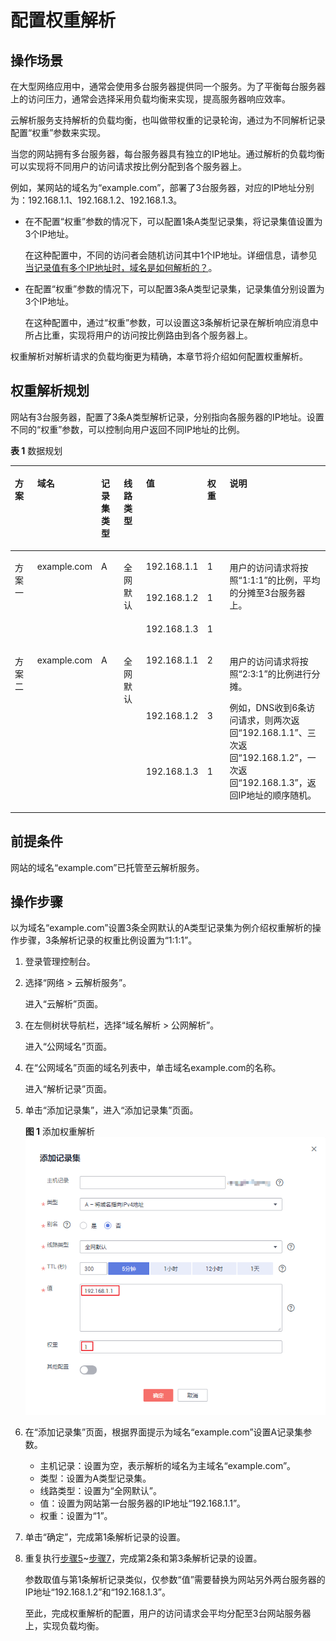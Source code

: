 # 配置权重解析<a name="dns_usermanual_0705"></a>

## 操作场景<a name="section96996311821"></a>

在大型网络应用中，通常会使用多台服务器提供同一个服务。为了平衡每台服务器上的访问压力，通常会选择采用负载均衡来实现，提高服务器响应效率。

云解析服务支持解析的负载均衡，也叫做带权重的记录轮询，通过为不同解析记录配置“权重”参数来实现。

当您的网站拥有多台服务器，每台服务器具有独立的IP地址。通过解析的负载均衡可以实现将不同用户的访问请求按比例分配到各个服务器上。

例如，某网站的域名为“example.com”，部署了3台服务器，对应的IP地址分别为：192.168.1.1、192.168.1.2、192.168.1.3。

-   在不配置“权重”参数的情况下，可以配置1条A类型记录集，将记录集值设置为3个IP地址。

    在这种配置中，不同的访问者会随机访问其中1个IP地址。详细信息，请参见[当记录值有多个IP地址时，域名是如何解析的？](https://support.huaweicloud.com/dns_faq/dns_faq_023.html)。

-   在配置“权重”参数的情况下，可以配置3条A类型记录集，记录集值分别设置为3个IP地址。

    在这种配置中，通过“权重”参数，可以设置这3条解析记录在解析响应消息中所占比重，实现将用户的访问按比例路由到各个服务器上。


权重解析对解析请求的负载均衡更为精确，本章节将介绍如何配置权重解析。

## 权重解析规划<a name="section1342514251371"></a>

网站有3台服务器，配置了3条A类型解析记录，分别指向各服务器的IP地址。设置不同的“权重”参数，可以控制向用户返回不同IP地址的比例。

**表 1**  数据规划

<a name="table17916132881914"></a>
<table><thead align="left"><tr id="row13917132810191"><th class="cellrowborder" valign="top" width="10%" id="mcps1.2.8.1.1"><p id="p5451768207"><a name="p5451768207"></a><a name="p5451768207"></a>方案</p>
</th>
<th class="cellrowborder" valign="top" width="10%" id="mcps1.2.8.1.2"><p id="p3917122861917"><a name="p3917122861917"></a><a name="p3917122861917"></a>域名</p>
</th>
<th class="cellrowborder" valign="top" width="10%" id="mcps1.2.8.1.3"><p id="p39172028181916"><a name="p39172028181916"></a><a name="p39172028181916"></a>记录集类型</p>
</th>
<th class="cellrowborder" valign="top" width="10%" id="mcps1.2.8.1.4"><p id="p591722816193"><a name="p591722816193"></a><a name="p591722816193"></a>线路类型</p>
</th>
<th class="cellrowborder" valign="top" width="10%" id="mcps1.2.8.1.5"><p id="p2917152815198"><a name="p2917152815198"></a><a name="p2917152815198"></a>值</p>
</th>
<th class="cellrowborder" valign="top" width="10%" id="mcps1.2.8.1.6"><p id="p1189219597228"><a name="p1189219597228"></a><a name="p1189219597228"></a>权重</p>
</th>
<th class="cellrowborder" valign="top" width="40%" id="mcps1.2.8.1.7"><p id="p859468172319"><a name="p859468172319"></a><a name="p859468172319"></a>说明</p>
</th>
</tr>
</thead>
<tbody><tr id="row1191711289195"><td class="cellrowborder" rowspan="3" valign="top" width="10%" headers="mcps1.2.8.1.1 "><p id="p745219614203"><a name="p745219614203"></a><a name="p745219614203"></a>方案一</p>
</td>
<td class="cellrowborder" rowspan="3" valign="top" width="10%" headers="mcps1.2.8.1.2 "><p id="p179171528161913"><a name="p179171528161913"></a><a name="p179171528161913"></a>example.com</p>
</td>
<td class="cellrowborder" rowspan="3" valign="top" width="10%" headers="mcps1.2.8.1.3 "><p id="p191732812196"><a name="p191732812196"></a><a name="p191732812196"></a>A</p>
</td>
<td class="cellrowborder" rowspan="3" valign="top" width="10%" headers="mcps1.2.8.1.4 "><p id="p1891717283193"><a name="p1891717283193"></a><a name="p1891717283193"></a>全网默认</p>
</td>
<td class="cellrowborder" valign="top" width="10%" headers="mcps1.2.8.1.5 "><p id="p6917122881917"><a name="p6917122881917"></a><a name="p6917122881917"></a>192.168.1.1</p>
</td>
<td class="cellrowborder" valign="top" width="10%" headers="mcps1.2.8.1.6 "><p id="p4892859112211"><a name="p4892859112211"></a><a name="p4892859112211"></a>1</p>
</td>
<td class="cellrowborder" rowspan="3" valign="top" width="40%" headers="mcps1.2.8.1.7 "><p id="p96310134265"><a name="p96310134265"></a><a name="p96310134265"></a>用户的访问请求将按照“1:1:1”的比例，平均的分摊至3台服务器上。</p>
</td>
</tr>
<tr id="row091812289193"><td class="cellrowborder" valign="top" headers="mcps1.2.8.1.1 "><p id="p9918828141917"><a name="p9918828141917"></a><a name="p9918828141917"></a>192.168.1.2</p>
</td>
<td class="cellrowborder" valign="top" headers="mcps1.2.8.1.2 "><p id="p17892205992214"><a name="p17892205992214"></a><a name="p17892205992214"></a>1</p>
</td>
</tr>
<tr id="row19180286193"><td class="cellrowborder" valign="top" headers="mcps1.2.8.1.1 "><p id="p9918172817191"><a name="p9918172817191"></a><a name="p9918172817191"></a>192.168.1.3</p>
</td>
<td class="cellrowborder" valign="top" headers="mcps1.2.8.1.2 "><p id="p1892155972215"><a name="p1892155972215"></a><a name="p1892155972215"></a>1</p>
</td>
</tr>
<tr id="row11918192811192"><td class="cellrowborder" rowspan="3" valign="top" width="10%" headers="mcps1.2.8.1.1 "><p id="p154525611203"><a name="p154525611203"></a><a name="p154525611203"></a>方案二</p>
</td>
<td class="cellrowborder" rowspan="3" valign="top" width="10%" headers="mcps1.2.8.1.2 "><p id="p64281821192417"><a name="p64281821192417"></a><a name="p64281821192417"></a>example.com</p>
</td>
<td class="cellrowborder" rowspan="3" valign="top" width="10%" headers="mcps1.2.8.1.3 "><p id="p1642819211245"><a name="p1642819211245"></a><a name="p1642819211245"></a>A</p>
</td>
<td class="cellrowborder" rowspan="3" valign="top" width="10%" headers="mcps1.2.8.1.4 "><p id="p24281321152419"><a name="p24281321152419"></a><a name="p24281321152419"></a>全网默认</p>
</td>
<td class="cellrowborder" valign="top" width="10%" headers="mcps1.2.8.1.5 "><p id="p124290216249"><a name="p124290216249"></a><a name="p124290216249"></a>192.168.1.1</p>
</td>
<td class="cellrowborder" valign="top" width="10%" headers="mcps1.2.8.1.6 "><p id="p1142962118247"><a name="p1142962118247"></a><a name="p1142962118247"></a>2</p>
</td>
<td class="cellrowborder" rowspan="3" valign="top" width="40%" headers="mcps1.2.8.1.7 "><p id="p17660192143211"><a name="p17660192143211"></a><a name="p17660192143211"></a>用户的访问请求将按照“2:3:1”的比例进行分摊。</p>
<p id="p205711016112616"><a name="p205711016112616"></a><a name="p205711016112616"></a>例如，DNS收到6条访问请求，则两次返回“192.168.1.1”、三次返回“192.168.1.2”，一次返回“192.168.1.3”，返回IP地址的顺序随机。</p>
</td>
</tr>
<tr id="row19181328191910"><td class="cellrowborder" valign="top" headers="mcps1.2.8.1.1 "><p id="p1343052110241"><a name="p1343052110241"></a><a name="p1343052110241"></a>192.168.1.2</p>
</td>
<td class="cellrowborder" valign="top" headers="mcps1.2.8.1.2 "><p id="p174301921122419"><a name="p174301921122419"></a><a name="p174301921122419"></a>3</p>
</td>
</tr>
<tr id="row9918328151918"><td class="cellrowborder" valign="top" headers="mcps1.2.8.1.1 "><p id="p8431421182416"><a name="p8431421182416"></a><a name="p8431421182416"></a>192.168.1.3</p>
</td>
<td class="cellrowborder" valign="top" headers="mcps1.2.8.1.2 "><p id="p24311021172419"><a name="p24311021172419"></a><a name="p24311021172419"></a>1</p>
</td>
</tr>
</tbody>
</table>

## 前提条件<a name="section13841448155"></a>

网站的域名“example.com”已托管至云解析服务。

## 操作步骤<a name="section92081141018"></a>

以为域名“example.com”设置3条全网默认的A类型记录集为例介绍权重解析的操作步骤，3条解析记录的权重比例设置为“1:1:1”。

1.  登录管理控制台。
2.  选择“网络 \> 云解析服务”。

    进入“云解析”页面。

3.  在左侧树状导航栏，选择“域名解析 \> 公网解析”。

    进入“公网域名”页面。


1.  在“公网域名”页面的域名列表中，单击域名example.com的名称。

    进入“解析记录”页面。

2.  <a name="li147602027144118"></a>单击“添加记录集”，进入“添加记录集”页面。

    **图 1**  添加权重解析<a name="fig836044462418"></a>  
    ![](figures/添加权重解析.png "添加权重解析")

3.  在“添加记录集”页面，根据界面提示为域名“example.com”设置A记录集参数。
    -   主机记录：设置为空，表示解析的域名为主域名“example.com”。
    -   类型：设置为A类型记录集。
    -   线路类型：设置为“全网默认”。
    -   值：设置为网站第一台服务器的IP地址“192.168.1.1”。
    -   权重：设置为“1”。

4.  <a name="li15591751113516"></a>单击“确定”，完成第1条解析记录的设置。
5.  重复执行[步骤5](#li147602027144118)\~[步骤7](#li15591751113516)，完成第2条和第3条解析记录的设置。

    参数取值与第1条解析记录类似，仅参数“值”需要替换为网站另外两台服务器的IP地址“192.168.1.2”和“192.168.1.3”。

    至此，完成权重解析的配置，用户的访问请求会平均分配至3台网站服务器上，实现负载均衡。



